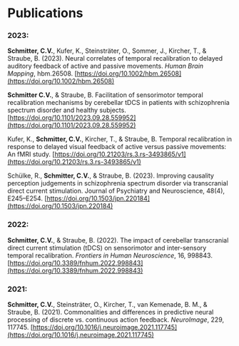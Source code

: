 # Publications

### 2023:

**Schmitter, C.V.**, Kufer, K., Steinsträter, O., Sommer, J., Kircher, T., & Straube, B. (2023). Neural correlates of temporal   recalibration to delayed auditory feedback of active and passive movements. *Human Brain Mapping*, hbm.26508. [https://doi.org/10.1002/hbm.26508](https://doi.org/10.1002/hbm.26508)

**Schmitter C.V.**, & Straube, B. Facilitation of sensorimotor temporal recalibration mechanisms by cerebellar tDCS in patients with schizophrenia spectrum disorder and healthy subjects. [https://doi.org/10.1101/2023.09.28.559952](https://doi.org/10.1101/2023.09.28.559952)

Kufer, K., **Schmitter, C.V.**, Kircher, T., & Straube, B. Temporal recalibration in response to delayed visual feedback of active versus passive movements: An fMRI study. [https://doi.org/10.21203/rs.3.rs-3493865/v1](https://doi.org/10.21203/rs.3.rs-3493865/v1)

Schülke, R., **Schmitter, C.V.**, & Straube, B. (2023). Improving causality perception judgements in schizophrenia spectrum disorder via transcranial direct current stimulation. Journal of Psychiatry and Neuroscience, 48(4), E245–E254. [https://doi.org/10.1503/jpn.220184](https://doi.org/10.1503/jpn.220184)


### 2022:

**Schmitter, C.V.**, & Straube, B. (2022). The impact of cerebellar transcranial direct current stimulation (tDCS) on sensorimotor and inter-sensory temporal recalibration. *Frontiers in Human Neuroscience*, 16, 998843. [https://doi.org/10.3389/fnhum.2022.998843](https://doi.org/10.3389/fnhum.2022.998843)


### 2021:

**Schmitter, C.V.**, Steinsträter, O., Kircher, T., van Kemenade, B. M., & Straube, B. (2021). Commonalities and differences in predictive neural processing of discrete vs. continuous action feedback. *NeuroImage*, 229, 117745. [https://doi.org/10.1016/j.neuroimage.2021.117745](https://doi.org/10.1016/j.neuroimage.2021.117745)
